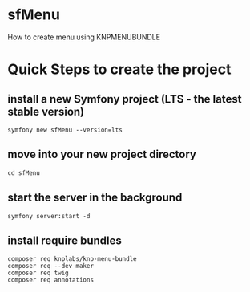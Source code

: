 # sfMenu
How to create menu using KNPMENUBUNDLE

# Quick Steps to create the project

## install a new Symfony project (LTS - the latest stable version)
    symfony new sfMenu --version=lts

## move into your new project directory
	cd sfMenu

## start the server in the background
    symfony server:start -d

## install require bundles
    composer req knplabs/knp-menu-bundle
    composer req --dev maker 
    composer req twig
    composer req annotations
